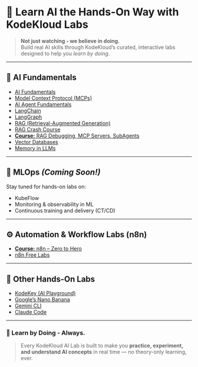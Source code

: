 # 🤖 Learn AI the Hands-On Way with KodeKloud Labs

> **Not just watching - we believe in doing.**  
> Build real AI skills through KodeKloud’s curated, interactive labs designed to help you *learn by doing*.

---

## 🧠 AI Fundamentals

- [AI Fundamentals](https://kodekloud.com/studio/labs/artificial-intelligence)  
- [Model Context Protocol (MCPs)](https://learn.kodekloud.com/courses/youtube-labs-mcp)  
- [AI Agent Fundamentals](https://learn.kodekloud.com/courses/youtube-labs-ai-agent-fundamentals)  
- [LangChain](https://learn.kodekloud.com/courses/youtube-labs-langchain)  
- [LangGraph](https://learn.kodekloud.com/courses/youtube-labs-langgraph)  
- [RAG (Retrieval-Augmented Generation)](https://learn.kodekloud.com/courses/youtube-labs-rag)  
- [RAG Crash Course](https://learn.kodekloud.com/courses/youtube-labs-rag-crash-course)  
- [**Course:** RAG Debugging, MCP Servers, SubAgents](https://learn.kodekloud.com/courses/ai-free-week-course)  
- [Vector Databases](https://learn.kodekloud.com/courses/youtube-labs-vector-databases)  
- [Memory in LLMs](https://learn.kodekloud.com/courses/youtube-labs-memory-in-llms)

---

## 🧩 MLOps *(Coming Soon!)*

Stay tuned for hands-on labs on:
- KubeFlow  
- Monitoring & observability in ML  
- Continuous training and delivery (CT/CD)  

---

## ⚙️ Automation & Workflow Labs (n8n)

- [**Course:** n8n – Zero to Hero](https://learn.kodekloud.com/courses/n8n-zero-to-hero-2)  
- [n8n Free Labs](https://learn.kodekloud.com/courses/youtube-labs-n8n)  

---

## 🧰 Other Hands-On Labs

- [KodeKey (AI Playground)](https://kodekloud.com/ai-playgrounds/kodekey)  
- [Google’s Nano Banana](https://learn.kodekloud.com/courses/youtube-labs-google-s-nano-banana)  
- [Gemini CLI](https://learn.kodekloud.com/courses/youtube-labs-gemini-cli)  
- [Claude Code](https://learn.kodekloud.com/courses/youtube-labs-claude-code)

---

### 🌟 Learn by Doing - Always.

> Every KodeKloud AI Lab is built to make you **practice, experiment, and understand AI concepts** in real time — no theory-only learning, ever.
